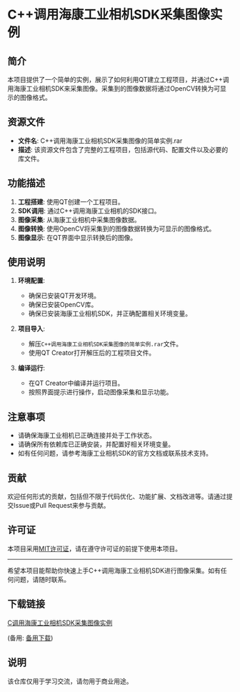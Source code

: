 # C++调用海康工业相机SDK采集图像实例

## 简介

本项目提供了一个简单的实例，展示了如何利用QT建立工程项目，并通过C++调用海康工业相机SDK来采集图像。采集到的图像数据将通过OpenCV转换为可显示的图像格式。

## 资源文件

- **文件名**: C++调用海康工业相机SDK采集图像的简单实例.rar
- **描述**: 该资源文件包含了完整的工程项目，包括源代码、配置文件以及必要的库文件。

## 功能描述

1. **工程搭建**: 使用QT创建一个工程项目。
2. **SDK调用**: 通过C++调用海康工业相机的SDK接口。
3. **图像采集**: 从海康工业相机中采集图像数据。
4. **图像转换**: 使用OpenCV将采集到的图像数据转换为可显示的图像格式。
5. **图像显示**: 在QT界面中显示转换后的图像。

## 使用说明

1. **环境配置**:
   - 确保已安装QT开发环境。
   - 确保已安装OpenCV库。
   - 确保已安装海康工业相机SDK，并正确配置相关环境变量。

2. **项目导入**:
   - 解压`C++调用海康工业相机SDK采集图像的简单实例.rar`文件。
   - 使用QT Creator打开解压后的工程项目文件。

3. **编译运行**:
   - 在QT Creator中编译并运行项目。
   - 按照界面提示进行操作，启动图像采集和显示功能。

## 注意事项

- 请确保海康工业相机已正确连接并处于工作状态。
- 请确保所有依赖库已正确安装，并配置好相关环境变量。
- 如有任何问题，请参考海康工业相机SDK的官方文档或联系技术支持。

## 贡献

欢迎任何形式的贡献，包括但不限于代码优化、功能扩展、文档改进等。请通过提交Issue或Pull Request来参与贡献。

## 许可证

本项目采用[MIT许可证](LICENSE)，请在遵守许可证的前提下使用本项目。

---

希望本项目能帮助你快速上手C++调用海康工业相机SDK进行图像采集。如有任何问题，请随时联系。

## 下载链接
[C调用海康工业相机SDK采集图像实例](https://pan.quark.cn/s/e62487965987) 

(备用: [备用下载](https://pan.baidu.com/s/1F0LV7JFDTA2LFSb19fjH0Q?pwd=1234))

## 说明

该仓库仅用于学习交流，请勿用于商业用途。
